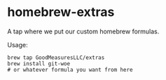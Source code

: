 # homebrew-extras
A tap where we put our custom homebrew formulas.

Usage:

    brew tap GoodMeasuresLLC/extras
    brew install git-woe 
    # or whatever formula you want from here

